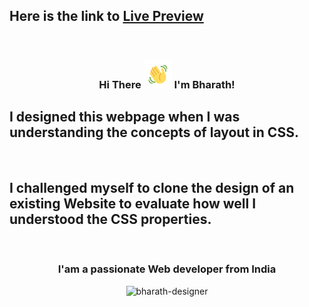 ## Here is the link to <a target="_blank" href="https://bharath-designer.github.io/w3-schools-clone/">Live Preview</a>

<br>

<h3 align="center">
    Hi There
    <img src="wave.gif" 
         alt="Waving hand gif"
         height="45"
         width="45" />
    I'm Bharath!
</h3>


## I designed this webpage when I was understanding the concepts of layout in CSS. 

<br>

## I challenged myself to clone the design of an existing Website to evaluate how well I understood the CSS properties.

<br>

<h3 align="center">I'am a passionate Web developer from India</h3>


<p align="center"><img  src="https://github-readme-streak-stats.herokuapp.com/?user=bharath-designer" alt="bharath-designer" /></p>
